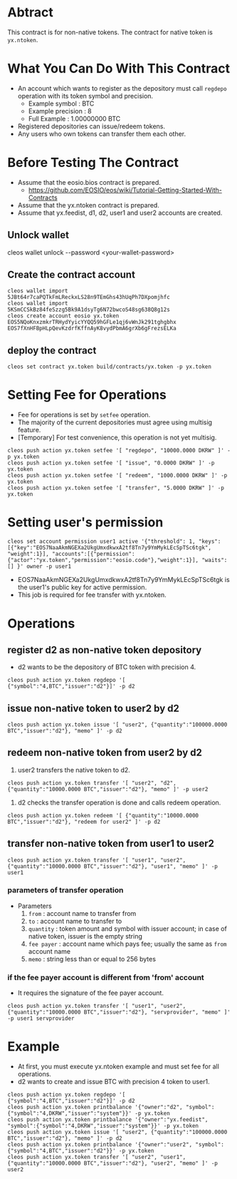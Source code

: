 # Abtract
This contract is for non-native tokens. The contract for native token is `yx.ntoken`.

# What You Can Do With This Contract
* An account which wants to register as the depository must call `regdepo` operation with its token symbol and precision.
   * Example symbol : BTC
   * Example precision : 8
   * Full Example : 1.00000000 BTC
* Registered depositories can issue/redeem tokens.
* Any users who own tokens can transfer them each other.

# Before Testing The Contract
* Assume that the eosio.bios contract is prepared.
   * https://github.com/EOSIO/eos/wiki/Tutorial-Getting-Started-With-Contracts
* Assume that the yx.ntoken contract is prepared.
* Assume that yx.feedist, d1, d2, user1 and user2 accounts are created.

## Unlock wallet
cleos wallet unlock --password \<your-wallet-password\>

## Create the contract account
```
cleos wallet import 5JBt64r7caPQTkFmLReckxLS28n9TEmGhs43hUqPh7DXpomjhfc
cleos wallet import 5KSmCCSkBz84feSzzg5Bk9A1dsyTg6N72bwcoS48sg638Q8g12s
cleos create account eosio yx.token EOS5NQoKnxzmkrTRHydYyicYYQQ59hGFLe1qj6vWnJk291tghgbhx EOS7fXnHFBpHLpQevKzdrfKffnAyK8vydPbmA6grXb6gFrezsELKa
```

## deploy the contract
`cleos set contract yx.token build/contracts/yx.token -p yx.token`

# Setting Fee for Operations
* Fee for operations is set by `setfee` operation.
* The majority of the current depositories must agree using multisig feature.
* [Temporary] For test convenience, this operation is not yet multisig.
```
cleos push action yx.token setfee '[ "regdepo", "10000.0000 DKRW" ]' -p yx.token
cleos push action yx.token setfee '[ "issue", "0.0000 DKRW" ]' -p yx.token
cleos push action yx.token setfee '[ "redeem", "1000.0000 DKRW" ]' -p yx.token
cleos push action yx.token setfee '[ "transfer", "5.0000 DKRW" ]' -p yx.token
```

# Setting user's permission
```
cleos set account permission user1 active '{"threshold": 1, "keys":[{"key":"EOS7NaaAkmNGEXa2UkgUmxdkwxA2tf8Tn7y9YmMykLEcSpTSc6tgk", "weight":1}], "accounts":[{"permission":{"actor":"yx.token","permission":"eosio.code"},"weight":1}], "waits":[] }' owner -p user1
```
* EOS7NaaAkmNGEXa2UkgUmxdkwxA2tf8Tn7y9YmMykLEcSpTSc6tgk is the user1's public key for active permission.
* This job is required for fee transfer with yx.ntoken.

# Operations

## register d2 as non-native token depository
* d2 wants to be the depository of BTC token with precision 4.
```
cleos push action yx.token regdepo '[ {"symbol":"4,BTC","issuer":"d2"}]' -p d2
```

## issue non-native token to user2 by d2
```
cleos push action yx.token issue '[ "user2", {"quantity":"100000.0000 BTC","issuer":"d2"}, "memo" ]' -p d2
```

## redeem non-native token from user2 by d2
1. user2 transfers the native token to d2.
```
cleos push action yx.token transfer '[ "user2", "d2", {"quantity":"10000.0000 BTC","issuer":"d2"}, "memo" ]' -p user2
```
1. d2 checks the transfer operation is done and calls redeem operation.
```
cleos push action yx.token redeem '[ {"quantity":"10000.0000 BTC","issuer":"d2"}, "redeem for user2" ]' -p d2
```

## transfer non-native token from user1 to user2
```
cleos push action yx.token transfer '[ "user1", "user2", {"quantity":"10000.0000 BTC","issuer":"d2"}, "user1", "memo" ]' -p user1
```
### parameters of transfer operation
* Parameters
   1. `from` : account name to transfer from
   1. `to` : account name to transfer to
   1. `quantity` : token amount and symbol with issuer account; in case of native token, issuer is the empty string
   1. `fee payer` : account name which pays fee; usually the same as `from` account name
   1. `memo` : string less than or equal to 256 bytes

### if the fee payer account is different from 'from' account
* It requires the signature of the fee payer account.
```
cleos push action yx.token transfer '[ "user1", "user2", {"quantity":"10000.0000 BTC","issuer":"d2"}, "servprovider", "memo" ]' -p user1 servprovider
```

# Example
* At first, you must execute yx.ntoken example and must set fee for all operations.
* d2 wants to create and issue BTC with precision 4 token to user1.

```
cleos push action yx.token regdepo '[ {"symbol":"4,BTC","issuer":"d2"}]' -p d2
cleos push action yx.token printbalance '{"owner":"d2", "symbol":{"symbol":"4,DKRW","issuer":"system"}}' -p yx.token
cleos push action yx.token printbalance '{"owner":"yx.feedist", "symbol":{"symbol":"4,DKRW","issuer":"system"}}' -p yx.token
cleos push action yx.token issue '[ "user2", {"quantity":"100000.0000 BTC","issuer":"d2"}, "memo" ]' -p d2
cleos push action yx.token printbalance '{"owner":"user2", "symbol":{"symbol":"4,BTC","issuer":"d2"}}' -p yx.token
cleos push action yx.token transfer '[ "user2", "user1", {"quantity":"10000.0000 BTC","issuer":"d2"}, "user2", "memo" ]' -p user2
```